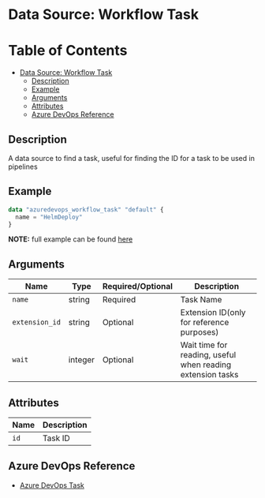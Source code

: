 # Data Source: Workflow Task

Table of Contents
=================

   * [Data Source: Workflow Task](#data-source-workflow-task)
      * [Description](#description)
      * [Example](#example)
      * [Arguments](#arguments)
      * [Attributes](#attributes)
      * [Azure DevOps Reference](#azure-devops-reference)

## Description

A data source to find a task, useful for finding the ID for a task to be used in pipelines

## Example

```terraform
data "azuredevops_workflow_task" "default" {
  name = "HelmDeploy"
}
```

**NOTE:** full example can be found [here](../../examples/d/workflow_task/main.tf)

## Arguments

| Name | Type | Required/Optional | Description |
|------|------|-------------------|-------------|
| `name` | string | Required | Task Name |
| `extension_id` | string | Optional | Extension ID(only for reference purposes) |
| `wait` | integer | Optional | Wait time for reading, useful when reading extension tasks |

## Attributes

| Name | Description |
|------|-------------|
| `id` | Task ID | 

## Azure DevOps Reference

- [Azure DevOps Task](https://docs.microsoft.com/en-us/azure/devops/pipelines/process/tasks?view=azure-devops&tabs=yaml)

